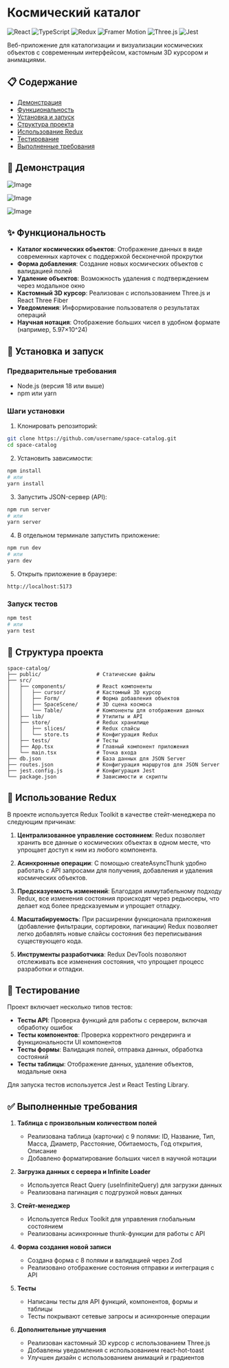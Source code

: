 # Космический каталог

![React](https://img.shields.io/badge/React-19.1.0-61DAFB?logo=react)
![TypeScript](https://img.shields.io/badge/TypeScript-5.8.3-3178C6?logo=typescript)
![Redux](https://img.shields.io/badge/Redux-9.2.0-764ABC?logo=redux)
![Framer Motion](https://img.shields.io/badge/Framer_Motion-12.15.0-0055FF?logo=framer)
![Three.js](https://img.shields.io/badge/Three.js-0.177.0-000000?logo=three.js)
![Jest](https://img.shields.io/badge/Jest-29.7.0-C21325?logo=jest)

Веб-приложение для каталогизации и визуализации космических объектов с современным интерфейсом, кастомным 3D курсором и анимациями.

## 📋 Содержание

- [Демонстрация](#-демонстрация)
- [Функциональность](#-функциональность)
- [Установка и запуск](#-установка-и-запуск)
- [Структура проекта](#-структура-проекта)
- [Использование Redux](#-использование-redux)
- [Тестирование](#-тестирование)
- [Выполненные требования](#-выполненные-требования)

## 🚀 Демонстрация

![Image](https://github.com/user-attachments/assets/3ef8927d-6a44-48c9-bcfc-fce17ae3e571)

![Image](https://github.com/user-attachments/assets/da4269f6-6bf9-4ac9-8077-d80023d9939f)

![Image](https://github.com/user-attachments/assets/3ba1dae5-d4d6-4087-bdde-56692a98e3c7)

## ✨ Функциональность

- **Каталог космических объектов**: Отображение данных в виде современных карточек с поддержкой бесконечной прокрутки
- **Форма добавления**: Создание новых космических объектов с валидацией полей
- **Удаление объектов**: Возможность удаления с подтверждением через модальное окно
- **Кастомный 3D курсор**: Реализован с использованием Three.js и React Three Fiber
- **Уведомления**: Информирование пользователя о результатах операций
- **Научная нотация**: Отображение больших чисел в удобном формате (например, 5.97×10^24)

## 🔧 Установка и запуск

### Предварительные требования

- Node.js (версия 18 или выше)
- npm или yarn

### Шаги установки

1. Клонировать репозиторий:
```bash
git clone https://github.com/username/space-catalog.git
cd space-catalog
```

2. Установить зависимости:
```bash
npm install
# или
yarn install
```

3. Запустить JSON-сервер (API):
```bash
npm run server
# или
yarn server
```

4. В отдельном терминале запустить приложение:
```bash
npm run dev
# или
yarn dev
```

5. Открыть приложение в браузере:
```
http://localhost:5173
```

### Запуск тестов

```bash
npm test
# или
yarn test
```

## 📁 Структура проекта

```
space-catalog/
├── public/                  # Статические файлы
├── src/
│   ├── components/          # React компоненты
│   │   ├── cursor/          # Кастомный 3D курсор
│   │   ├── Form/            # Форма добавления объектов
│   │   ├── SpaceScene/      # 3D сцена космоса
│   │   └── Table/           # Компоненты для отображения данных
│   ├── lib/                 # Утилиты и API
│   ├── store/               # Redux хранилище
│   │   ├── slices/          # Redux слайсы
│   │   └── store.ts         # Конфигурация Redux
│   ├── tests/               # Тесты
│   ├── App.tsx              # Главный компонент приложения
│   └── main.tsx             # Точка входа
├── db.json                  # База данных для JSON Server
├── routes.json              # Конфигурация маршрутов для JSON Server
├── jest.config.js           # Конфигурация Jest
└── package.json             # Зависимости и скрипты
```

## 🔄 Использование Redux

В проекте используется Redux Toolkit в качестве стейт-менеджера по следующим причинам:

1. **Централизованное управление состоянием**: Redux позволяет хранить все данные о космических объектах в одном месте, что упрощает доступ к ним из любого компонента.

2. **Асинхронные операции**: С помощью createAsyncThunk удобно работать с API запросами для получения, добавления и удаления космических объектов.

3. **Предсказуемость изменений**: Благодаря иммутабельному подходу Redux, все изменения состояния происходят через редьюсеры, что делает код более предсказуемым и упрощает отладку.

4. **Масштабируемость**: При расширении функционала приложения (добавление фильтрации, сортировки, пагинации) Redux позволяет легко добавлять новые слайсы состояния без переписывания существующего кода.

5. **Инструменты разработчика**: Redux DevTools позволяют отслеживать все изменения состояния, что упрощает процесс разработки и отладки.

## 🧪 Тестирование

Проект включает несколько типов тестов:

- **Тесты API**: Проверка функций для работы с сервером, включая обработку ошибок
- **Тесты компонентов**: Проверка корректного рендеринга и функциональности UI компонентов
- **Тесты формы**: Валидация полей, отправка данных, обработка состояний
- **Тесты таблицы**: Отображение данных, удаление объектов, модальные окна

Для запуска тестов используется Jest и React Testing Library.

## ✅ Выполненные требования

1. **Таблица с произвольным количеством полей**
   - Реализована таблица (карточки) с 9 полями: ID, Название, Тип, Масса, Диаметр, Расстояние, Обитаемость, Год открытия, Описание
   - Добавлено форматирование больших чисел в научной нотации

2. **Загрузка данных с сервера и Infinite Loader**
   - Используется React Query (useInfiniteQuery) для загрузки данных
   - Реализована пагинация с подгрузкой новых данных

3. **Стейт-менеджер**
   - Используется Redux Toolkit для управления глобальным состоянием
   - Реализованы асинхронные thunk-функции для работы с API

4. **Форма создания новой записи**
   - Создана форма с 8 полями и валидацией через Zod
   - Реализовано отображение состояния отправки и интеграция с API

5. **Тесты**
   - Написаны тесты для API функций, компонентов, формы и таблицы
   - Тесты покрывают сетевые запросы и асинхронные операции

6. **Дополнительные улучшения**
   - Реализован кастомный 3D курсор с использованием Three.js
   - Добавлены уведомления с использованием react-hot-toast
   - Улучшен дизайн с использованием анимаций и градиентов
